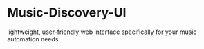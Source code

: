 # Music-Discovery-UI
lightweight, user-friendly web interface specifically for your music automation needs
